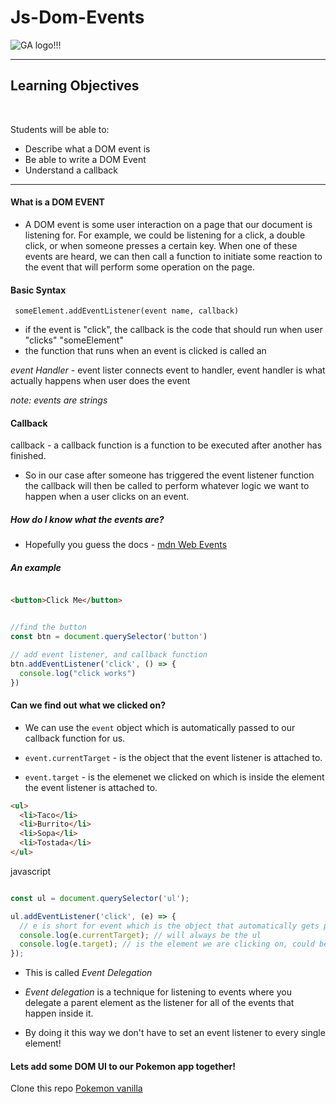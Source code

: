 # Js-Dom-Events

![GA logo!!!](https://camo.githubusercontent.com/6ce15b81c1f06d716d753a61f5db22375fa684da/68747470733a2f2f67612d646173682e73332e616d617a6f6e6177732e636f6d2f70726f64756374696f6e2f6173736574732f6c6f676f2d39663838616536633963333837313639306533333238306663663535376633332e706e67)

---
## Learning Objectives
<br>

<p>Students will be able to:</p>

- Describe what a DOM event is
- Be able to write a DOM Event
- Understand a callback

---

#### What is a DOM EVENT

- A DOM event is some user interaction on a page that our document is listening for.  For example, we could be listening for a click, a double click, or when someone presses a certain key.  When one of these events are heard, we can then call a function to initiate some reaction to the event that will perform some operation on the page. 


#### Basic Syntax

``` someElement.addEventListener(event name, callback)```

- if the event is "click", the callback is the code that should run when user "clicks" "someElement"
-  the function that runs when an event is clicked is called an 

*event Handler* - event lister connects event to handler, event handler is what actually happens when user does the event

*note: events are strings*

#### Callback

callback - a callback function is a function to be executed after another has finished.

- So in our case after someone has triggered the event listener function the callback will then be called to perform whatever logic we want to happen when a user clicks on an event.

##### How do I know what the events are? 

- Hopefully you guess the docs - [mdn Web Events](https://developer.mozilla.org/en-US/docs/Web/Events)


##### An example

```html

<button>Click Me</button>

```

```js

//find the button
const btn = document.querySelector('button')

// add event listener, and callback function
btn.addEventListener('click', () => {
  console.log("click works")
})
```


#### Can we find out what we clicked on?

- We can use the `event` object which is automatically passed to our callback function for us.

- `event.currentTarget` - is the object that the event listener is attached to.

- `event.target` - is the elemenet we clicked on which is inside the element the event listener is attached to.

```html
<ul>
  <li>Taco</li>
  <li>Burrito</li>
  <li>Sopa</li>
  <li>Tostada</li>
</ul>
```

javascript
```js

const ul = document.querySelector('ul');

ul.addEventListener('click', (e) => {
  // e is short for event which is the object that automatically gets passed to the callback function
  console.log(e.currentTarget); // will always be the ul 
  console.log(e.target); // is the element we are clicking on, could be any of the li's or ul's
});
```

-  This is called *Event Delegation*

- *Event delegation* is a technique for listening to events where you delegate a parent element as the listener for all of the events that happen inside it.

- By doing it this way we don't have to set an event listener to every single element!

#### Lets add some DOM UI to our Pokemon app together!

Clone this repo [Pokemon vanilla](https://git.generalassemb.ly/WebDev-Connected-Classroom/JS-Pokemon-Vanilla)












